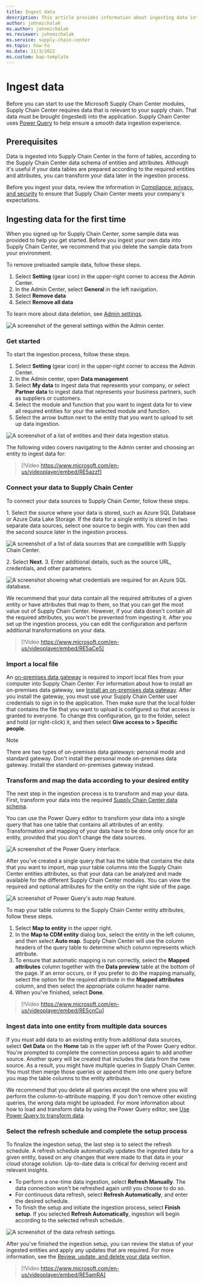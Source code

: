```yaml
---
title: Ingest data
description: This article provides information about ingesting data into Microsoft Supply Chain Center
author: johnmichalak
ms.author: johnmichalak
ms.reviewer: johnmichalak
ms.service: supply-chain-center
ms.topic: how-to
ms.date: 11/3/2022
ms.custom: bap-template
---
```


# Ingest data

Before you can start to use the Microsoft Supply Chain Center modules, Supply Chain Center requires data that is relevant to your supply chain. That data must be brought (ingested) into the application. Supply Chain Center uses [Power Query](/power-query/power-query-what-is-power-query) to help ensure a smooth data ingestion experience.

## Prerequisites

Data is ingested into Supply Chain Center in the form of tables, according to the Supply Chain Center data schema of entities and attributes. Although it's useful if your data tables are prepared according to the required entities and attributes, you can transform your data later in the ingestion process.

Before you ingest your data, review the information in [Compliance, privacy, and security](/overview/compliance-privacy-security.md) to ensure that Supply Chain Center meets your company's expectations.

## Ingesting data for the first time

When you signed up for Supply Chain Center, some sample data was provided to help you get started. Before you ingest your own data into Supply Chain Center, we recommend that you delete the sample data from your environment.

To remove preloaded sample data, follow these steps.

1. Select **Setting** (gear icon) in the upper-right corner to access the Admin Center.
1. In the Admin Center, select **General** in the left navigation.
1. Select **Remove data**
1. Select **Remove all data**


To learn more about data deletion, see [Admin settings](/administer/admin-settings.md).

![A screenshot of the general settings within the Admin center.](media/admin-center-general-settings.png)

### Get started

To start the ingestion process, follow these steps.

1. Select **Setting** (gear icon) in the upper-right corner to access the Admin Center.
1. In the Admin center, open **Data management**
1. Select **My data** to ingest data that represents your company, or select **Partner data** to ingest data that represents your business partners, such as suppliers or customers.
1. Select the module and function that you want to ingest data for to view all required entities for your the selected module and function.
1. Select the arrow button next to the entity that you want to upload to set up data ingestion.

![A screenshot of a list of entities and their data ingestion status.](media/ingested-data.png)

The following video covers navigating to the Admin center and choosing an entity to ingest data for:

> [!Video https://www.microsoft.com/en-us/videoplayer/embed/RE5azzf]

### Connect your data to Supply Chain Center

To connect your data sources to Supply Chain Center, follow these steps.

1. Select the source where your data is stored, such as Azure SQL Database or Azure Data Lake Storage. If the data for a single entity is stored in two separate data sources, select one source to begin with. You can then add the second source later in the ingestion process.

![A screenshot of a list of data sources that are compatible with Supply Chain Center.](media/ingest-data-connectors.png)

2. Select **Next**.
3. Enter additional details, such as the source URL, credentials, and other parameters.

![A screenshot showing what credentials are required for an Azure SQL database.](media/ingest-data-credentials.png)

We recommend that your data contain all the required attributes of a given entity or have attributes that map to them, so that you can get the most value out of Supply Chain Center. However, if your data doesn't contain all the required attributes, you won't be prevented from ingesting it. After you set up the ingestion process, you can edit the configuration and perform additional transformations on your data.

> [!Video https://www.microsoft.com/en-us/videoplayer/embed/RE5aCe5]

### Import a local file

An [on-premises data gateway](/data-integration/gateway/service-gateway-onprem) is required to import local files from your computer into Supply Chain Center. For information about how to install an on-premises data gateway, see [Install an on-premises data gateway](/data-integration/gateway/service-gateway-install). After you install the gateway, you must use your Supply Chain Center user credentials to sign in to the application. Then make sure that the local folder that contains the file that you want to upload is configured so that access is granted to everyone. To change this configuration, go to the folder, select and hold (or right-click) it, and then select **Give access to > Specific people**.

>[!Note]
> There are two types of on-premises data gateways: personal mode and standard gateway. Don't install the personal mode on-premises data gateway. Install the standard on-premises gateway instead.

### Transform and map the data according to your desired entity

The next step in the ingestion process is to transform and map your data. First, transform your data into the required [Supply Chain Center data schema](data-schema.md).

You can use the Power Query editor to transform your data into a single query that has one table that contains all attributes of an entity. Transformation and mapping of your data have to be done only once for an entity, provided that you don't change the data sources.

![A screenshot of the Power Query interface.](media/ingest-data-power-query.png)

After you've created a single query that has the table that contains the data that you want to import, map your table columns into the Supply Chain Center entities attributes, so that your data can be analyzed and made available for the different Supply Chain Center modules. You can view the required and optional attributes for the entity on the right side of the page.

![A screenshot of Power Query's auto map feature.](media/ingest-data-auto-map.png)

To map your table columns to the Supply Chain Center entity attributes, follow these steps.

1. Select **Map to entity** in the upper right.
1. In the **Map to CDM entity** dialog box, select the entity in the left column, and then select **Auto map**. Supply Chain Center will use the column headers of the query table to determine which column represents which attribute.
1. To ensure that automatic mapping is run correctly, select the **Mapped attributes** column together with the **Data preview** table at the bottom of the page. If an error occurs, or if you prefer to do the mapping manually, select the option for the required attribute in the **Mapped attributes** column, and then select the appropriate column header name.
1. When you've finished, select **Done**.

> [!Video https://www.microsoft.com/en-us/videoplayer/embed/RE5cnCu]

### Ingest data into one entity from multiple data sources

If you must add data to an existing entity from additional data sources, select **Get Data** on the **Home** tab in the upper left of the Power Query editor. You're prompted to complete the connection process again to add another source. Another query will be created that includes the data from the new source. As a result, you might have multiple queries in Supply Chain Center. You must then merge those queries or append them into one query before you map the table columns to the entity attributes.

We recommend that you delete all queries except the one where you will perform the column-to-attribute mapping. If you don't remove other existing queries, the wrong data might be uploaded. For more information about how to load and transform data by using the Power Query editor, see [Use Power Query to transform data](/power-query/power-query-ui).

### Select the refresh schedule and complete the setup process

To finalize the ingestion setup, the last step is to select the refresh schedule. A refresh schedule automatically updates the ingested data for a given entity, based on any changes that were made to that data in your cloud storage solution. Up-to-date data is critical for deriving recent and relevant insights.

- To perform a one-time data ingestion, select **Refresh Manually**. The data connection won't be refreshed again until you choose to do so.
- For continuous data refresh, select **Refresh Automatically**, and enter the desired schedule.
- To finish the setup and initiate the ingestion process, select **Finish setup**. If you selected **Refresh Automatically**, ingestion will begin according to the selected refresh schedule.

![A screenshot of the data refresh settings.](media/ingest-data-refresh-schedule.png)

After you've finished the ingestion setup, you can review the status of your ingested entities and apply any updates that are required. For more information, see the [Review, update, and delete your data](review-update-delete-data.md) section.

> [!Video https://www.microsoft.com/en-us/videoplayer/embed/RE5amRA]
